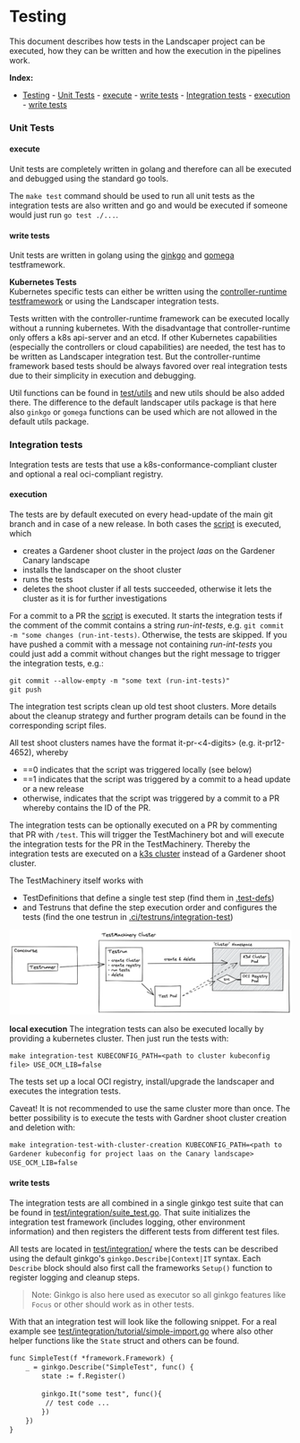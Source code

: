 # Testing

This document describes how tests in the Landscaper project can be executed, how they can be written and how the execution in the pipelines work.

**Index:**
- [Testing](#testing)
		- [Unit Tests](#unit-tests)
			- [execute](#execute)
			- [write tests](#write-tests)
		- [Integration tests](#integration-tests)
			- [execution](#execution)
			- [write tests](#write-tests-1)

### Unit Tests

#### execute
Unit tests are completely written in golang and therefore can all be executed and debugged using the standard go tools.

The `make test` command should be used to run all unit tests as the integration tests are also written and go and would be executed if someone would just run `go test ./...`.

#### write tests

Unit tests are written in golang using the [ginkgo](https://onsi.github.io/ginkgo/) and [gomega](https://onsi.github.io/gomega/) testframework.

**Kubernetes Tests**<br>
Kubernetes specific tests can either be written using the [controller-runtime testframework](../../test/utils/envtest) or using the Landscaper integration tests.

Tests written with the controller-runtime framework can be executed locally without a running kubernetes. With the disadvantage that controller-runtime only offers a k8s api-server and an etcd. If other Kubernetes capabilities (especially the controllers or cloud capabilities) are needed, the test has to be written as Landscaper integration test.
But the controller-runtime framework based tests should be always favored over real integration tests due to their simplicity in execution and debugging.

Util functions can be found in [test/utils]() and new utils should be also added there.
The difference to the default landscaper utils package is that here also `ginkgo` or `gomega` functions can be used which are not allowed in the default utils package.

### Integration tests

Integration tests are tests that use a k8s-conformance-compliant cluster and optional a real oci-compliant registry.

#### execution

The tests are by default executed on every head-update of the main git branch and in case of a new release.
In both cases the [script](../../.ci/integration-test) is executed, which 

- creates a Gardener shoot cluster in the project *laas* on the Gardener Canary landscape
- installs the landscaper on the shoot cluster
- runs the tests
- deletes the shoot cluster if all tests succeeded, otherwise it lets the cluster as it is for further investigations

For a commit to a PR the [script](../../.ci/integration-test-new) is executed. It starts the integration tests 
if the comment of the commit contains a string *run-int-tests*, e.g. `git commit -m "some changes (run-int-tests)`. 
Otherwise, the tests are skipped. If you have pushed a commit with a message not containing *run-int-tests* you could just 
add a commit without changes but the right message to trigger the integration tests, e.g.:

```
git commit --allow-empty -m "some text (run-int-tests)"
git push
```

The integration test scripts clean up old test shoot clusters. More details about the cleanup strategy and further 
program details can be found in the corresponding script files.

All test shoot clusters names have the format it-pr<someNumber>-<4-digits> (e.g. it-pr12-4652), whereby
- <someNumber>==0 indicates that the script was triggered locally (see below)
- <someNumber>==1 indicates that the script was triggered by a commit to a head update or a new release
- otherwise, indicates that the script was triggered by a commit to a PR whereby <someNumber> contains the ID of the PR.

The integration tests can be optionally executed on a PR by commenting that PR with `/test`.
This will trigger the TestMachinery bot and will execute the integration tests for the PR in the TestMachinery.
Thereby the integration tests are executed on a [k3s cluster](https://k3s.io/) instead of a Gardener shoot cluster.

The TestMachinery itself works with 
- TestDefinitions that define a single test step (find them in [.test-defs](../../.test-defs))
- and Testruns that define the step execution order and configures the tests (find the one testrun in [.ci/testruns/integration-test](../../.ci/testruns/integration-test/templates/testrun.yaml))

![TestMachinery test setup](../images/TestMachineryITSetup.png)

**local execution**
The integration tests can also be executed locally by providing a kubernetes cluster. Then just run the tests with:

```
make integration-test KUBECONFIG_PATH=<path to cluster kubeconfig file> USE_OCM_LIB=false
```

The tests set up a local OCI registry, install/upgrade the landscaper and executes the integration tests.

Caveat! It is not recommended to use the same cluster more than once. The better possibility is to execute the tests with Gardner shoot cluster creation and deletion with:

```
make integration-test-with-cluster-creation KUBECONFIG_PATH=<path to Gardener kubeconfig for project laas on the Canary landscape> USE_OCM_LIB=false
```

#### write tests

The integration tests are all combined in a single ginkgo test suite that can be found in [test/integration/suite_test.go](../../test/integration/suite_test.go).
That suite initializes the integration test framework (includes logging, other environment information) and then registers the different tests from different test files.

All tests are located in [test/integration/](../../test/integration/) where the tests can be described using the default ginkgo's `ginkgo.Describe|Context|IT` syntax.
Each `Describe` block should also first call the frameworks `Setup()` function to register logging and cleanup steps.
> Note: Ginkgo is also here used as executor so all ginkgo features like `Focus` or other should work as in other tests.

With that an integration test will look like the following snippet.
For a real example see [test/integration/tutorial/simple-import.go](../../test/integration/tutorial/simple-import.go) where also other helper functions like the `State` struct and others can be found.
```
func SimpleTest(f *framework.Framework) {
	_ = ginkgo.Describe("SimpleTest", func() {
		state := f.Register()
		
		ginkgo.It("some test", func(){
		 // test code ...
		})
	})
}
```
